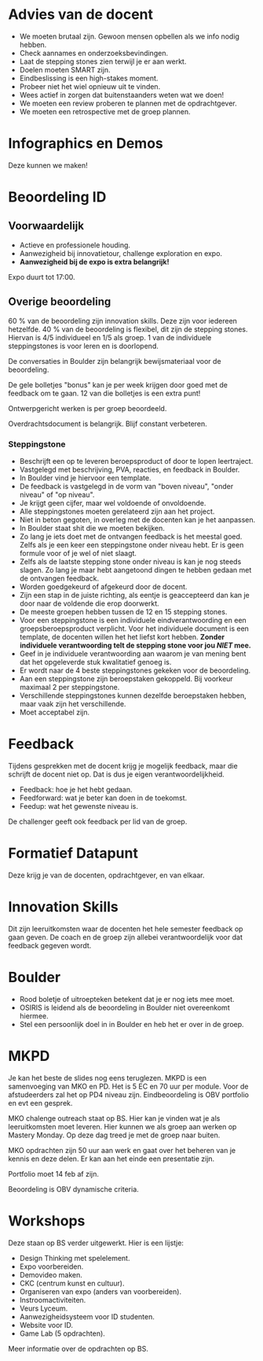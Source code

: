 # Advies van de docent
* We moeten brutaal zijn. Gewoon mensen opbellen als we info nodig hebben.
* Check aannames en onderzoeksbevindingen.
* Laat de stepping stones zien terwijl je er aan werkt.
* Doelen moeten SMART zijn.
* Eindbeslissing is een high-stakes moment.
* Probeer niet het wiel opnieuw uit te vinden.
* Wees actief in zorgen dat buitenstaanders weten wat we doen!
* We moeten een review proberen te plannen met de opdrachtgever.
* We moeten een retrospective met de groep plannen.

# Infographics en Demos
Deze kunnen we maken!

# Beoordeling ID
## Voorwaardelijk
* Actieve en professionele houding.
* Aanwezigheid bij innovatietour, challenge exploration en expo.
* **Aanwezigheid bij de expo is extra belangrijk!**

Expo duurt tot 17:00.

## Overige beoordeling
60 % van de beoordeling zijn innovation skills. Deze zijn voor iedereen hetzelfde.
40 % van de beoordeling is flexibel, dit zijn de stepping stones. Hiervan is 4/5 individueel en 1/5 als groep. 1 van de individuele steppingstones is voor leren en is doorlopend.

De conversaties in Boulder zijn belangrijk bewijsmateriaal voor de beoordeling.

De gele bolletjes "bonus" kan je per week krijgen door goed met de feedback om te gaan. 12 van die bolletjes is een extra punt!

Ontwerpgericht werken is per groep beoordeeld.

Overdrachtsdocument is belangrijk. Blijf constant verbeteren.

### Steppingstone
* Beschrijft een op te leveren beroepsproduct of door te lopen leertraject.
* Vastgelegd met beschrijving, PVA, reacties, en feedback in Boulder.
* In Boulder vind je hiervoor een template.
* De feedback is vastgelegd in de vorm van "boven niveau", "onder niveau" of "op niveau".
* Je krijgt geen cijfer, maar wel voldoende of onvoldoende.
* Alle steppingstones moeten gerelateerd zijn aan het project.
* Niet in beton gegoten, in overleg met de docenten kan je het aanpassen.
* In Boulder staat shit die we moeten bekijken.
* Zo lang je iets doet met de ontvangen feedback is het meestal goed. Zelfs als je een keer een steppingstone onder niveau hebt. Er is geen formule voor of je wel of niet slaagt.
* Zelfs als de laatste stepping stone onder niveau is kan je nog steeds slagen. Zo lang je maar hebt aangetoond dingen te hebben gedaan met de ontvangen feedback.
* Worden goedgekeurd of afgekeurd door de docent.
* Zijn een stap in de juiste richting, als eentje is geaccepteerd dan kan je door naar de voldende die erop doorwerkt.
* De meeste groepen hebben tussen de 12 en 15 stepping stones.
* Voor een steppingstone is een individuele eindverantwoording en een groepsberoepsproduct verplicht. Voor het individuele document is een template, de docenten willen het het liefst kort hebben. **Zonder individuele verantwoording telt de stepping stone voor jou *NIET* mee.**
* Geef in je individuele verantwoording aan waarom je van mening bent dat het opgeleverde stuk kwalitatief genoeg is.
* Er wordt naar de 4 beste steppingstones gekeken voor de beoordeling.
* Aan een steppingstone zijn beroepstaken gekoppeld. Bij voorkeur maximaal 2 per steppingstone.
* Verschillende steppingstones kunnen dezelfde beroepstaken hebben, maar vaak zijn het verschillende.
* Moet acceptabel zijn.

# Feedback
Tijdens gesprekken met de docent krijg je mogelijk feedback, maar die schrijft de docent niet op. Dat is dus je eigen verantwoordelijkheid.

* Feedback: hoe je het hebt gedaan.
* Feedforward: wat je beter kan doen in de toekomst.
* Feedup: wat het gewenste niveau is.

De challenger geeft ook feedback per lid van de groep.

# Formatief Datapunt
Deze krijg je van de docenten, opdrachtgever, en van elkaar.

# Innovation Skills
Dit zijn leeruitkomsten waar de docenten het hele semester feedback op gaan geven. De coach en de groep zijn allebei verantwoordelijk voor dat feedback gegeven wordt.

# Boulder
* Rood boletje of uitroepteken betekent dat je er nog iets mee moet.
* OSIRIS is leidend als de beoordeling in Boulder niet overeenkomt hiermee.
* Stel een persoonlijk doel in in Boulder en heb het er over in de groep.

# MKPD
Je kan het beste de slides nog eens teruglezen. MKPD is een samenvoeging van MKO en PD. Het is 5 EC en 70 uur per module. Voor de afstudeerders zal het op PD4 niveau zijn. Eindbeoordeling is OBV portfolio en evt een gesprek.

MKO chalenge outreach staat op BS. Hier kan je vinden wat je als leeruitkomsten moet leveren. Hier kunnen we als groep aan werken op Mastery Monday. Op deze dag treed je met de groep naar buiten.

MKO opdrachten zijn 50 uur aan werk en gaat over het beheren van je kennis en deze delen. Er kan aan het einde een presentatie zijn.

Portfolio moet 14 feb af zijn.

Beoordeling is OBV dynamische criteria.

# Workshops
Deze staan op BS verder uitgewerkt. Hier is een lijstje:

* Design Thinking met spelelement.
* Expo voorbereiden.
* Demovideo maken.
* CKC (centrum kunst en cultuur).
* Organiseren van expo (anders van voorbereiden).
* Instroomactiviteiten.
* Veurs Lyceum.
* Aanwezigheidsysteem voor ID studenten.
* Website voor ID.
* Game Lab (5 opdrachten).

Meer informatie over de opdrachten op BS.
